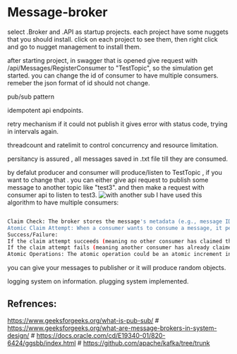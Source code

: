 # Message-broker
select .Broker and .API as startup projects.
each project have some nuggets that you should install. click on each project to see them, then right click and go to nugget management to install them.

after starting project, in swagger that is opened give request with /api/Messages/RegisterConsumer to "TestTopic", so the simulation get started. 
you can change the id of consumer to have multiple consumers. remeber the json format of id should not change. 


pub/sub pattern

idempotent api endpoints.

retry mechanism 
if it could not publish it gives error with status code, trying in  intervals again.

threadcount and ratelimit to control concurrency and resource limitation.

persitancy is assured , all messages saved in .txt file till they are consumed.

by defalut producer and consumer will produce/listen to TestTopic , if you want to change that . you can either give api request to publish some message to another topic like "test3". and then make a request with consumer api to listen to test3.
![with another sub](imgs/test3.png)
I have used this algorithm to have multiple consumers:
```bash

Claim Check: The broker stores the message's metadata (e.g., message ID, topic) in a special "claim check" area (either in-memory or in a data store with atomic operations).
Atomic Claim Attempt: When a consumer wants to consume a message, it performs an atomic operation to "claim" the message by associating its consumer ID with the message's metadata in the claim check area. (Atomic is the idea that if you add 1 to the number 1 it isn't possible to land on a number that isn't 2)
Success/Failure:
If the claim attempt succeeds (meaning no other consumer has claimed the message), the consumer proceeds to process the message.
If the claim attempt fails (meaning another consumer has already claimed the message), the consumer does not process the message and moves on to the next message (or waits for a new message).
Atomic Operations: The atomic operation could be an atomic increment instruction, such that the operation happens in only a step.
```
you can give your messages to publisher or it will produce random objects.

logging system on information.
plugging system implemented.

## Refrences: 
https://www.geeksforgeeks.org/what-is-pub-sub/
\#
https://www.geeksforgeeks.org/what-are-message-brokers-in-system-design/
\#
https://docs.oracle.com/cd/E19340-01/820-6424/ggsbb/index.html
\#
https://github.com/apache/kafka/tree/trunk

